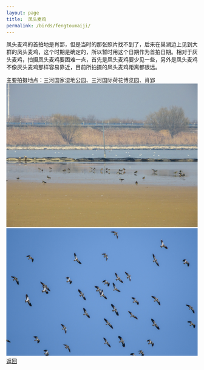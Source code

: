 ```yaml
---
layout: page
title: 	凤头麦鸡
permalink: /birds/fengtoumaiji/
---
```

凤头麦鸡的首拍地是肖郢，但是当时的那张照片找不到了，后来在巢湖边上见到大群的凤头麦鸡，这个时期是确定的，所以暂时用这个日期作为首拍日期。相对于灰头麦鸡，拍摄凤头麦鸡要困难一点，首先是凤头麦鸡要少见一些，另外是凤头麦鸡不像灰头麦鸡那样容易靠近，目前所拍摄的凤头麦鸡距离都很远。

主要拍摄地点：三河国家湿地公园、三河国际荷花博览园、肖郢
![](../picture/凤头麦鸡/DSCN7187.jpg)
![](../picture/凤头麦鸡/DSC_3360.jpg)
[返回](../../)

